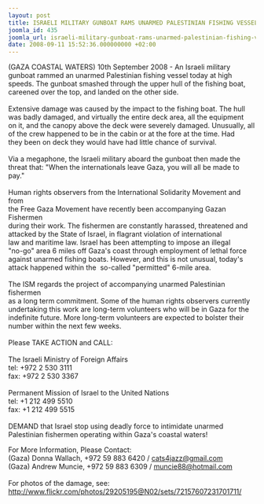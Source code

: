 ```yaml
---
layout: post
title: ISRAELI MILITARY GUNBOAT RAMS UNARMED PALESTINIAN FISHING VESSEL
joomla_id: 435
joomla_url: israeli-military-gunboat-rams-unarmed-palestinian-fishing-vessel
date: 2008-09-11 15:52:36.000000000 +02:00
---
```

<p>(GAZA COASTAL WATERS) 10th September 2008 - An Israeli military gunboat rammed an unarmed Palestinian fishing vessel today at high speeds. The gunboat smashed through the upper hull of the fishing boat, careened over the top, and landed on the other side.<br /><br />Extensive damage was caused by the impact to the fishing boat. The hull<br />was badly damaged, and virtually the entire deck area, all the equipment<br />on it, and the canopy above the deck were severely damaged. Unusually, all<br />of the crew happened to be in the cabin or at the fore at the time. Had<br />they been on deck they would have had little chance of survival.<br /><br />Via a megaphone, the Israeli military aboard the gunboat then made the<br />threat that: &quot;When the internationals leave Gaza, you will all be made to<br />pay.&quot;<br /><br />Human rights observers from the International Solidarity Movement and from<br />the Free Gaza Movement have recently been accompanying Gazan Fishermen<br />during their work. The fishermen are constantly harassed, threatened and<br />attacked by the State of Israel, in flagrant violation of international<br />law and maritime law. Israel has been attempting to impose an illegal<br />&quot;no-go&quot; area 6 miles off Gaza's coast through employment of lethal force<br />against unarmed fishing boats. However, and this is not unusual, today's<br />attack happened within the&nbsp; so-called &quot;permitted&quot; 6-mile area.<br /><br />The ISM regards the project of accompanying unarmed Palestinian fishermen<br />as a long term commitment. Some of the human rights observers currently<br />undertaking this work are long-term volunteers who will be in Gaza for the<br />indefinite future. More long-term volunteers are expected to bolster their<br />number within the next few weeks.<br /><br />Please TAKE ACTION and CALL:<br /><br />The Israeli Ministry of Foreign Affairs<br />tel: +972 2 530 3111<br />fax: +972 2 530 3367<br /><br />Permanent Mission of Israel to the United Nations<br />tel: +1 212 499 5510<br />fax: +1 212 499 5515<br /><br />DEMAND that Israel stop using deadly force to intimidate unarmed<br />Palestinian fishermen operating within Gaza's coastal waters!</p><p>For More Information, Please Contact:<br />(Gaza) Donna Wallach, +972 59 883 6420 / <a href="mailto:cats4jazz@gmail.com">cats4jazz@gmail.com</a><br />(Gaza) Andrew Muncie, +972 59 883 6309 / <a href="mailto:muncie88@hotmail.com">muncie88@hotmail.com</a><br /><br />For photos of the damage, see:<br /><a href="http://www.flickr.com/photos/29205195@N02/sets/72157607231701711/" target="_blank">http://www.flickr.com/photos/29205195@N02/sets/72157607231701711/</a><br /></p><p><a href=""></a></p>
